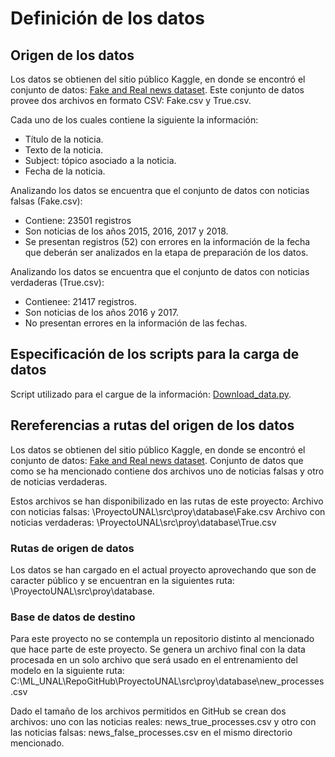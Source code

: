 # Definición de los datos

## Origen de los datos

Los datos se obtienen del sitio público Kaggle, en donde se encontró el conjunto de datos: [Fake and Real news dataset](https://www.kaggle.com/datasets/clmentbisaillon/fake-and-real-news-dataset). Este conjunto de datos provee dos archivos en formato CSV: Fake.csv y True.csv. 

Cada uno de los cuales contiene la siguiente la información:
  * Título de la noticia.
  * Texto de la noticia.
  * Subject: tópico asociado a la noticia.
  * Fecha de la noticia.

Analizando los datos se encuentra que el conjunto de datos con noticias falsas (Fake.csv):
  *  Contiene: 23501 registros
  *  Son noticias de los años 2015, 2016, 2017 y 2018.
  *  Se presentan registros (52) con errores en la información de la fecha que deberán ser analizados en la etapa de preparación de los datos.

Analizando los datos se encuentra que el conjunto de datos con noticias verdaderas (True.csv):
  *  Contienee: 21417 registros. 
  *  Son noticias de los años 2016 y 2017.
  *  No presentan errores en la información de las fechas.

## Especificación de los scripts para la carga de datos

Script utilizado para el cargue de la información: [Download_data.py](https://github.com/mkruiz/ProyectoUNAL/blob/master/scripts/data_acquisition/download_data.py). 

## Rereferencias a rutas del origen de los datos

Los datos se obtienen del sitio público Kaggle, en donde se encontró el conjunto de datos: [Fake and Real news dataset](https://www.kaggle.com/datasets/clmentbisaillon/fake-and-real-news-dataset). Conjunto de datos que como se ha mencionado contiene dos archivos uno de noticias falsas y otro de noticias verdaderas.

Estos archivos se han disponibilizado en las rutas de este proyecto:
Archivo con noticias falsas: \ProyectoUNAL\src\proy\database\Fake.csv
Archivo con noticias verdaderas: \ProyectoUNAL\src\proy\database\True.csv

### Rutas de origen de datos

Los datos se han cargado en el actual proyecto aprovechando que son de caracter público y se encuentran en la siguientes ruta: \ProyectoUNAL\src\proy\database\.

### Base de datos de destino

Para este proyecto no se contempla un repositorio distinto al mencionado que hace parte de este proyecto. Se genera un archivo final con la data procesada en un solo archivo que será usado en el entrenamiento del modelo en la siguiente ruta: C:\ML_UNAL\RepoGitHub\ProyectoUNAL\src\proy\database\new_processes.csv 

Dado el tamaño de los archivos permitidos en GitHub se crean dos archivos: uno con las noticias reales: news_true_processes.csv y otro con las noticias falsas: news_false_processes.csv en el mismo directorio mencionado.
